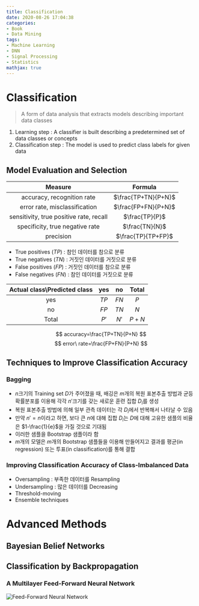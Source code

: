 ```yaml
---
title: Classification
date: 2020-08-26 17:04:38
categories:
- Book
- Data Mining
tags:
- Machine Learning
- DNN
- Signal Processing
- Statistics
mathjax: true
---
```

# Classification

> A form of data analysis that extracts models describing important data classes

1. Learning step : A classifier is built describing a predetermined set of data classes or concepts
2. Classification step : The model is used to predict class labels for given data

## Model Evaluation and Selection

|Measure|Formula|
|:-:|:-:|
|accuracy, recognition rate|$\frac{TP+TN}{P+N}$|
|error rate, misclassification|$\frac{FP+FN}{P+N}$|
|sensitivity, true positive rate, recall|$\frac{TP}{P}$|
|specificity, true negative rate|$\frac{TN}{N}$|
|precision|$\frac{TP}{TP+FP}$|

<!-- More -->

+ True positives ($TP$) : 참인 데이터를 참으로 분류
+ True negatives ($TN$) : 거짓인 데이터를 거짓으로 분류
+ False positives ($FP$) : 거짓인 데이터를 참으로 분류
+ False negatives ($FN$) : 참인 데이터를 거짓으로 분류

|Actual class\Predicted class|yes|no|Total|
|:-:|:-:|:-:|:-:|
|yes|$TP$|$FN$|$P$|
|no|$FP$|$TN$|$N$|
|Total|$P'$|$N'$|$P+N$|

$$
accuracy=\frac{TP+TN}{P+N}
$$
$$
error\ rate=\frac{FP+FN}{P+N}
$$

## Techniques to Improve Classification Accuracy

### Bagging

+ $n$크기의 Training set $D$가 주어졌을 때, 배깅은 $m$개의 복원 표본추출 방법과 균등 확률분포를 이용해 각각 $n'$크기를 갖는 새로운 훈련 집합 $D_i$를 생성
+ 복원 표본추출 방법에 의해 일부 관측 데이터는 각 $D_i$에서 반복해서 나타날 수 있음
+ 만약 $n'=n$이라고 하면, 보다 큰 $n$에 대해 집합 $D_i$는 $D$에 대해 고유한 샘플의 비율은 $1-\frac{1}{e}$을 가질 것으로 기대됨
+ 이러한 샘플을 Bootstrap 샘플이라 함
+ $m$개의 모델은 $m$개의 Bootstrap 샘플들을 이용해 만들어지고 결과를 평균(in regression) 또는 투표(in classification)를 통해 결합

### Improving Classification Accuracy of Class-Imbalanced Data

+ Oversampling : 부족한 데이터를 Resampling
+ Undersampling : 많은 데이터를 Decreasing
+ Threshold-moving
+ Ensemble techniques

# Advanced Methods

## Bayesian Belief Networks



## Classification by Backpropagation

### A Multilayer Feed-Forward Neural Network

![Feed-Forward Neural Network](https://user-images.githubusercontent.com/42334717/89788337-f3f95f00-db59-11ea-9b1e-6cf13e2c398a.png)
